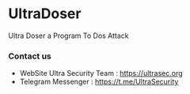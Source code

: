 # UltraDoser
Ultra Doser a Program To Dos  Attack


### Contact us
- WebSite Ultra Security Team : https://ultrasec.org
- Telegram Messenger : https://t.me/UltraSecurity
